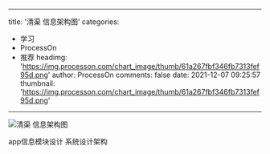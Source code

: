 
---
title: '清渠 信息架构图'
categories: 
 - 学习
 - ProcessOn
 - 推荐
headimg: 'https://img.processon.com/chart_image/thumb/61a267fbf346fb7313fef95d.png'
author: ProcessOn
comments: false
date: 2021-12-07 09:25:57
thumbnail: 'https://img.processon.com/chart_image/thumb/61a267fbf346fb7313fef95d.png'
---

<div>   
<img class="thumb" alt="清渠 信息架构图" src="https://img.processon.com/chart_image/thumb/61a267fbf346fb7313fef95d.png" referrerpolicy="no-referrer">
<p>app信息模块设计 系统设计架构</p>  
</div>
            